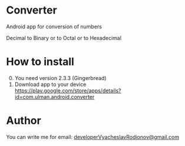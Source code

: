 # Converter
   Android app for conversion of numbers
  

   
Decimal to Binary or to Octal or to Hexadecimal



# How to install


0. You need version 2.3.3 (Gingerbread)
1. Download app to your device https://play.google.com/store/apps/details?id=com.ulman.android.converter


# Author
  

You can write me for email: developerVyacheslavRodionov@gmail.com 
  